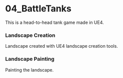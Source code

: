 # 04_BattleTanks
This is a head-to-head tank game made in UE4.

### Landscape Creation ###
Landscape created with UE4 landscape creation tools.
### Landscape Painting ###
Painting the landscape.
